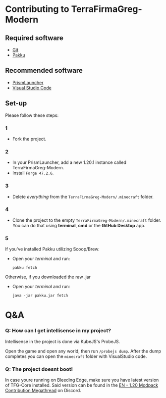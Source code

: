 # Contributing to TerraFirmaGreg-Modern

## Required software

- [Git]
- [Pakku]

## Recommended software

- [PrismLauncher]
- [Visual Studio Code]


## Set-up

Please follow these steps:

### 1

- Fork the project.

### 2

- In your PrismLauncher, add a new 1.20.1 instance called TerraFirmaGreg-Modern.
- Install `Forge 47.2.6`.

### 3

- Delete *everything* from the `TerraFirmaGreg-Modern/.minecraft` folder.

### 4

- Clone the project to the empty `TerraFirmaGreg-Modern/.minecraft` folder. \
You can do that using **terminal**, **cmd** or the **GitHub Desktop** app.

### 5

If you've installed Pakku utilizing Scoop/Brew:
- Open your _terminal_ and run:
    ```
    pakku fetch
    ```

Otherwise, if you downloaded the raw .jar
- Open your _terminal_ and run:
    ```
    java -jar pakku.jar fetch
    ```

# Q&A

### Q: How can I get intellisense in my project?
Intellisense in the project is done via KubeJS's ProbeJS.

Open the game and open any world, then run ``/probejs dump``. After the dump completes you can open the ``minecraft`` folder with VisualStudio code.

### Q: The project doesnt boot!
In case youre running on Bleeding Edge, make sure you have latest version of TFG-Core installed. Said version can be found in the [EN - 1.20 Modpack Contribution Megathread](ContributionMegathread) on Discord.

<!-- Links: -->
[PrismLauncher]: https://prismlauncher.org/
[Visual Studio Code]: https://code.visualstudio.com/
[Git]: https://git-scm.com/
[Pakku]: https://github.com/juraj-hrivnak/Pakku
[ContributionMegathread]: https://discord.com/channels/400913133620822016/1331744604701069393